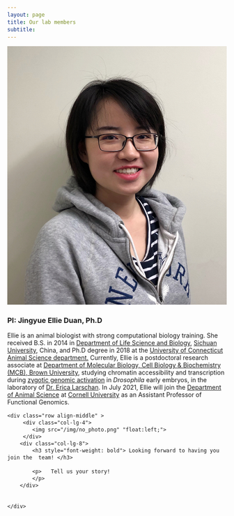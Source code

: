 ```yaml
---
layout: page
title: Our lab members
subtitle: 
---
```


<div class="container"> 
    <div class="row align-middle" >
         <div class="col-lg-4">
            <img src="/img/EllieProfile.png" "float:left;">
         </div>
        <div class="col-lg-8">
        	<h3 style="font-weight: bold"> PI: Jingyue Ellie Duan, Ph.D </h3>
        	<p> Ellie is an animal biologist with strong computational biology training. She received B.S. in 2014 in <a href="http://international.scu.edu.cn/Home/Index/post/cat_id/49/art_id/354.html">Department of Life Science and Biology</a>, <a href="http://en.scu.edu.cn/">Sichuan University</a>, China, and Ph.D degree in 2018 at the <a href="https://uconn.edu/">University of Connecticut</a> <a href="http://animalscience.uconn.edu/">Animal Science department.</a> Currently, Ellie is a postdoctoral research associate at <a href="https://www.brown.edu/academics/biomed/molecular-cell-biochemistry/"> Department of Molecular Biology, Cell Biology & Biochemistry (MCB), Brown University</a>, studying chromatin accessibility and transcription during <a href="https://www.larschanlab.com/research-3">zygotic genomic activation</a> in <i> Drosophila </i> early embryos, in the laboratory of <a href="https://www.larschanlab.com/">Dr. Erica Larschan</a>. In July 2021, Ellie will join the  <a href="https://ansci.cals.cornell.edu/">Department of Animal Science</a> at <a href="https://www.cornell.edu/">Cornell University</a> as an Assistant Professor of Functional Genomics.  
          </p>
        </div>
 	</div>
 	
 	<div class="row align-middle" >
         <div class="col-lg-4">
            <img src="/img/no_photo.png" "float:left;">
         </div>
        <div class="col-lg-8">
        	<h3 style="font-weight: bold"> Looking forward to having you join the  team! </h3>

        	<p>   Tell us your story!        
        	</p>
        </div>
        
        
 	</div>
</div>

